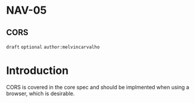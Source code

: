 NAV-05
======

CORS
--------------------------------------

`draft` `optional` `author:melvincarvalho`

Introduction
============

CORS is covered in the core spec and should be implmented when using a browser, which is desirable.